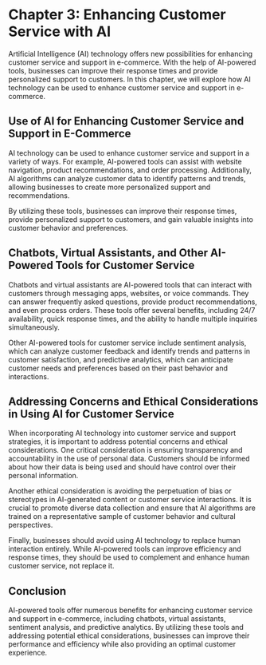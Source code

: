 Chapter 3: Enhancing Customer Service with AI
=============================================

Artificial Intelligence (AI) technology offers new possibilities for enhancing customer service and support in e-commerce. With the help of AI-powered tools, businesses can improve their response times and provide personalized support to customers. In this chapter, we will explore how AI technology can be used to enhance customer service and support in e-commerce.

Use of AI for Enhancing Customer Service and Support in E-Commerce
------------------------------------------------------------------

AI technology can be used to enhance customer service and support in a variety of ways. For example, AI-powered tools can assist with website navigation, product recommendations, and order processing. Additionally, AI algorithms can analyze customer data to identify patterns and trends, allowing businesses to create more personalized support and recommendations.

By utilizing these tools, businesses can improve their response times, provide personalized support to customers, and gain valuable insights into customer behavior and preferences.

Chatbots, Virtual Assistants, and Other AI-Powered Tools for Customer Service
-----------------------------------------------------------------------------

Chatbots and virtual assistants are AI-powered tools that can interact with customers through messaging apps, websites, or voice commands. They can answer frequently asked questions, provide product recommendations, and even process orders. These tools offer several benefits, including 24/7 availability, quick response times, and the ability to handle multiple inquiries simultaneously.

Other AI-powered tools for customer service include sentiment analysis, which can analyze customer feedback and identify trends and patterns in customer satisfaction, and predictive analytics, which can anticipate customer needs and preferences based on their past behavior and interactions.

Addressing Concerns and Ethical Considerations in Using AI for Customer Service
-------------------------------------------------------------------------------

When incorporating AI technology into customer service and support strategies, it is important to address potential concerns and ethical considerations. One critical consideration is ensuring transparency and accountability in the use of personal data. Customers should be informed about how their data is being used and should have control over their personal information.

Another ethical consideration is avoiding the perpetuation of bias or stereotypes in AI-generated content or customer service interactions. It is crucial to promote diverse data collection and ensure that AI algorithms are trained on a representative sample of customer behavior and cultural perspectives.

Finally, businesses should avoid using AI technology to replace human interaction entirely. While AI-powered tools can improve efficiency and response times, they should be used to complement and enhance human customer service, not replace it.

Conclusion
----------

AI-powered tools offer numerous benefits for enhancing customer service and support in e-commerce, including chatbots, virtual assistants, sentiment analysis, and predictive analytics. By utilizing these tools and addressing potential ethical considerations, businesses can improve their performance and efficiency while also providing an optimal customer experience.
